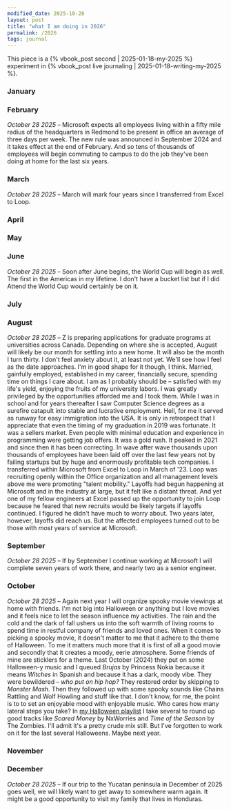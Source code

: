```yaml
---
modified_date: 2025-10-28
layout: post
title: "what I am doing in 2026"
permalink: /2026
tags: journal
---
```


This piece is a {% vbook_post second | 2025-01-18-my-2025 %} experiment in {% vbook_post live journaling | 2025-01-18-writing-my-2025 %}.
<!--more-->

### January

### February

_October 28 2025_ –
Microsoft expects all employees living within a fifty mile radius of the headquarters in Redmond to be present in office an average of three days per week.
The new rule was announced in September 2024 and it takes effect at the end of February.
And so tens of thousands of employees will begin commuting to campus to do the job they've been doing at home for the last six years.

### March

_October 28 2025_ –
March will mark four years since I transferred from Excel to Loop.

### April

### May

### June

_October 28 2025_ –
Soon after June begins, the World Cup will begin as well.
The first in the Americas in my lifetime.
I don't have a bucket list but if I did Attend the World Cup would certainly be on it.

### July

### August

_October 28 2025_ –
Z is preparing applications for graduate programs at universities across Canada.
Depending on where she is accepted, August will likely be our month for settling into a new home.
It will also be the month I turn thirty.
I don't feel anxiety about it, at least not yet.
We'll see how I feel as the date approaches.
I'm in good shape for it though, I think.
Married, gainfully employed, established in my career, financially secure, spending time on things I care about.
I am as I probably should be – satisfied with my life's yield, enjoying the fruits of my university labors.
I was greatly privileged by the opportunities afforded me and I took them.
While I was in school and for years thereafter I saw Computer Science degrees as a surefire catapult into stable and lucrative employment.
Hell, for me it served as runway for easy immigration into the USA.
It is only in retrospect that I appreciate that even the timing of my graduation in 2019 was fortunate.
It was a sellers market.
Even people with minimal education and experience in programming were getting job offers.
It was a gold rush.
It peaked in 2021 and since then it has been correcting.
In wave after wave thousands upon thousands of employees have been laid off over the last few years not by failing startups but by huge and enormously profitable tech companies.
I transferred within Microsoft from Excel to Loop in March of '23.
Loop was recruiting openly within the Office organization and all management levels above me were promoting "talent mobility."
Layoffs had begun happening at Microsoft and in the industry at large, but it felt like a distant threat.
And yet one of my fellow engineers at Excel passed up the opportunity to join Loop because he feared that new recruits would be likely targets if layoffs continued.
I figured he didn't have much to worry about.
Two years later, however, layoffs did reach us.
But the affected employees turned out to be those with _most_ years of service at Microsoft.

### September

_October 28 2025_ –
If by September I continue working at Microsoft I will complete seven years of work there, and nearly two as a senior engineer.

### October

_October 28 2025_ –
Again next year I will organize spooky movie viewings at home with friends.
I'm not big into Halloween or anything but I love movies and it feels nice to let the season influence my activities.
The rain and the cold and the dark of fall ushers us into the soft warmth of living rooms to spend time in restful company of friends and loved ones.
When it comes to picking a spooky movie, it doesn't matter to me that it adhere to the theme of Halloween.
To me it matters much more that it is first of all a good movie and secondly that it creates a moody, eerie atmosphere.
Some friends of mine are sticklers for a theme.
Last October (2024) they put on some Halloween-y music and I queued _Brujas_ by Princess Nokia because it means _Witches_ in Spanish and because it has a dark, moody vibe.
They were bewildered – _who put on hip hop?_
They restored order by skipping to _Monster Mash_.
Then they followed up with some spooky sounds like Chains Rattling and Wolf Howling and stuff like that.
I don't know, for me, the point is to to set an enjoyable mood with enjoyable music.
Who cares how many lateral steps you take?
In [my Halloween playlist](https://open.spotify.com/playlist/2m7AVWn6qXUx2y7Ek6BIFd?si=611ba661a9d14a9b) I take several to round up good tracks like _Scared Money_ by NxWorries and _Time of the Season_ by The Zombies.
I'll admit it's a pretty crude mix still.
But I've forgotten to work on it for the last several Halloweens.
Maybe next year.

### November

### December

_October 28 2025_ –
If our trip to the Yucatan peninsula in December of 2025 goes well, we will likely want to get away to somewhere warm again.
It might be a good opportunity to visit my family that lives in Honduras.